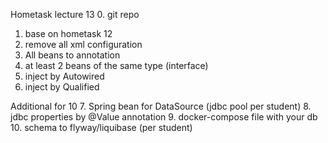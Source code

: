 Hometask lecture 13
0. git repo
1. base on hometask 12
2. remove all xml configuration
3. All beans to annotation
4. at least 2 beans of the same type (interface)
5. inject by Autowired
6. inject by Qualified

Additional for 10
7. Spring bean for DataSource (jdbc pool per student)
8. jdbc properties by @Value annotation
9. docker-compose file with your db
10. schema to flyway/liquibase (per student)


